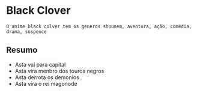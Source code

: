 # Black Clover

    O anime black colver tem os generos shounem, aventura, ação, comédia, drama, suspence

## Resumo
- Asta vai para capital
- Asta vira menbro dos touros negros
- Asta derrota os demonios
- Asta vira o rei magonode